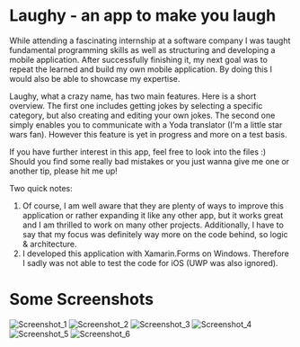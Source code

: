 # Laughy - an app to make you laugh
While attending a fascinating internship at a software company I was taught fundamental programming skills as well as structuring and developing a mobile application. 
After successfully finishing it, my next goal was to repeat the learned and build my own mobile application. 
By doing this I would also be able to showcase my expertise.

Laughy, what a crazy name, has two main features. Here is a short overview.
The first one includes getting jokes by selecting a specific category, but also creating and editing your own jokes.
The second one simply enables you to communicate with a Yoda translator (I'm a little star wars fan). However this feature is yet in progress and more on a test basis.

If you have further interest in this app, feel free to look into the files :)
Should you find some really bad mistakes or you just wanna give me one or another tip, please hit me up!

Two quick notes:
1. Of course, I am well aware that they are plenty of ways to improve this application or rather expanding it like any other app, but it works great and I am thrilled to work on many other projects. Additionally, I have to say that my focus was definitely way more on the code behind, so logic & architecture.
2. I developed this application with Xamarin.Forms on Windows. Therefore I sadly was not able to test the code for iOS (UWP was also ignored).

# Some Screenshots
![Screenshot_1](https://user-images.githubusercontent.com/83656997/140031828-339fb566-847f-4379-914c-1970adfae960.png)
![Screenshot_2](https://user-images.githubusercontent.com/83656997/140031921-dfa1ab05-454c-4819-a283-d2fbf5c93a74.png)
![Screenshot_3](https://user-images.githubusercontent.com/83656997/140031972-45c24283-e24a-4c75-afb8-b776cebbc20e.png)
![Screenshot_4](https://user-images.githubusercontent.com/83656997/140031974-8faa006c-d83f-44e5-9d6c-baf3158c2a3e.png)
![Screenshot_5](https://user-images.githubusercontent.com/83656997/140031978-348f64e6-5867-4e49-a711-eb9d0ed80efc.png)
![Screenshot_6](https://user-images.githubusercontent.com/83656997/140031987-17185e65-c79b-43e9-be10-39b2c65cbe37.png)
